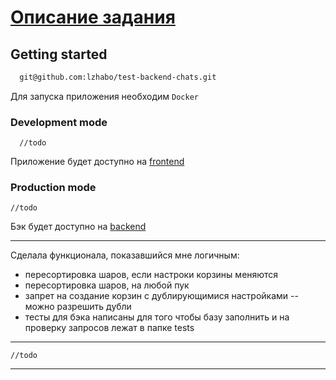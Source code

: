 # [Описание задания](DESCRIPTION.md)

## Getting started

```sh
  git@github.com:lzhabo/test-backend-chats.git
```

Для запуска приложения необходим `Docker`

### Development mode

```
  //todo
```

Приложение будет доступно на [frontend](http://localhost:3000)

### Production mode
```
//todo
```

Бэк будет доступно на [backend](http://localhost:5000)

---

Сделала функционала, показавшийся мне логичным:
  - пересортировка шаров, если настроки корзины меняются
  - пересортировка шаров, на любой пук
  - запрет на создание корзин с дублирующимися настройками -- можно разрешить дубли
  - тесты для бэка написаны для того чтобы базу заполнить и на проверку запросов лежат в папке tests

---
```
//todo
```

---

